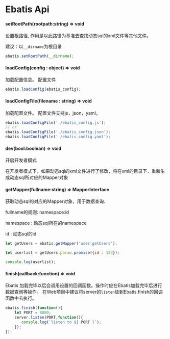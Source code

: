 # Ebatis Api

#### setRootPath(rootpath:string) => void
设置根路径, 作用是以此路径为基准去查找动态sql的xml文件等其他文件。

建议：以`__dirname`为根目录
```js
ebatis.setRootPath(__dirname);
```

#### loadConfig(config : object) => void
加载配置信息。
配置文件

```js
ebatis.loadConfig(ebatis_config);
```

#### loadConfigFile(filename : string) => void
加载配置文件。
配置文件支持js，json，yaml。

```js
ebatis.loadConfigFile('./ebatis_config.js');
// or
ebatis.loadConfigFile('./ebatis_config.json');
ebatis.loadConfigFile('./ebatis_config.yaml');
```
#### dev(bool:boolean) => void
开启开发者模式

在开发者模式下，如果动态sql的xml文件进行了修改，将在xml的目录下，重新生成动态sql所对应的Mapper对象

#### getMapper(fullname:string) => MapperInterface
获取动态sql的对应的Mapper对象，用于数据查询.

fullname的规则: namespace:id

namespace : 动态sql所在的namespace

id        : 动态sql的id
```js
let getUsers = ebatis.getMapper('user:getUsers');

let userlist = getUsers.param.promise({id : 123});

console.log(userlist);
```

#### finish(callback:function) => void
Ebatis 加载完毕以后会调用设置的回调函数。操作时应在Ebatis加载完毕后进行数据查询等操作。
在Web项目中建议将server的`listen`放到Ebatis.finish的回调函数中去执行。
```js
ebatis.finish(function(){
    let PORT = 8080;
    server.listen(PORT,function(){
       console.log(`listen to ${ PORT }`);
    }); 
});
```
